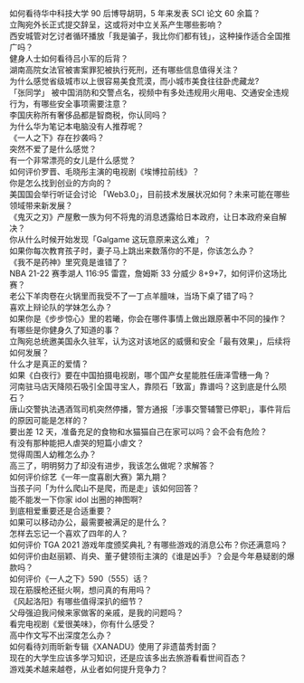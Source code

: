 如何看待华中科技大学 90 后博导胡玥，5 年来发表 SCI 论文 60 余篇？  
立陶宛外长正式提交辞呈，这或将对中立关系产生哪些影响？  
西安城管对乞讨者循环播放「我是骗子，我比你们都有钱」，这种操作适合全国推广吗？  
健身人士如何看待吕小军的后背？  
湖南高院女法官被害案罪犯被执行死刑，还有哪些信息值得关注？  
为什么感觉省级城市以上很容易美食荒漠，而小城市美食往往卧虎藏龙?  
「张同学」 被中国消防和交警点名，视频中有多处违规用火用电、交通安全违规行为，有哪些安全事项需要注意？  
李国庆称所有奢侈品都是智商税，你认同吗？  
为什么华为笔记本电脑没有人推荐呢？  
《一人之下》存在抄袭吗？  
突然不爱了是什么感觉？  
有一个非常漂亮的女儿是什么感觉？  
如何评价罗晋、毛晓彤主演的电视剧《埃博拉前线》？  
你是怎么找到创业的方向的？  
美国国会举行听证会讨论 「Web3.0」，目前技术发展状况如何？未来可能在哪些领域带来新发展？  
《鬼灭之刃》产屋敷一族为何不将鬼的消息透露给日本政府，让日本政府亲自解决？  
你从什么时候开始发现「Galgame 这玩意原来这么难」？  
如果你每次教育孩子时，妻子马上跳出来数落你的不是，你该怎么办？  
《我不是药神》里究竟是谁错了？  
NBA 21-22 赛季湖人 116:95 雷霆，詹姆斯 33 分威少 8+9+7，如何评价这场比赛？  
老公下羊肉卷在火锅里而我受不了一丁点羊膻味，当场下桌了错了吗？  
喜欢上辩论队的学妹怎么办？  
如果你是《步步惊心》里的若曦，你会在哪件事情上做出跟原著中不同的操作？  
有哪些是你健身久了知道的事？  
立陶宛总统邀美国永久驻军，认为这对该地区的威慑和安全「最有效果」，后续将如何发展？  
什么才是真正的爱情？  
如果《白夜行》要在中国拍摄电视剧，哪个国产女星能胜任唐泽雪穗一角？  
河南驻马店天降陨石吸引全国寻宝人，靠陨石「致富」靠谱吗？这到底是什么陨石？  
唐山交警执法遇酒驾司机突然停播，警方通报「涉事交警辅警已停职」，事件背后的原因可能是怎样的？  
要出差 12 天，准备充足的食物和水猫猫自己在家可以吗？会不会有危险？  
有没有那种能把人虐哭的短篇小虐文？  
觉得周围人幼稚怎么办？  
高三了，明明努力了却没有进步，我该怎么做呢？求解答？  
如何评价综艺《一年一度喜剧大赛》第九期？  
当孩子问「为什么爬山不是爬，而是走」该如何回答？  
能不能发一下你家 idol 出圈的神图啊?  
到底相爱重要还是合适重要？  
如果可以移动办公，最需要被满足的是什么？  
怎样去忘记一个喜欢了四年的人？  
如何评价 TGA 2021 游戏年度颁奖典礼？有哪些游戏的消息公布？你还满意吗？  
如何评价由赵丽颖、肖央、董子健领衔主演的《谁是凶手》？会是今年悬疑剧的爆款吗？  
如何评价《一人之下》590（555）话？  
现在筋膜枪还挺火啊，想问真的有用吗？  
《风起洛阳》有哪些值得深扒的细节？  
父母强迫我问候来家做客的亲戚，是我的问题吗？  
看完电视剧《爱很美味》，你有什么感受？  
高中作文写不出深度怎么办？  
如何看待刘雨昕新专辑《XANADU》使用了非遗苗秀封面？  
现在的大学生应该多学习知识，还是应该多出去旅游看看世间百态？  
游戏美术越来越卷，从业者如何提升竞争力？  
